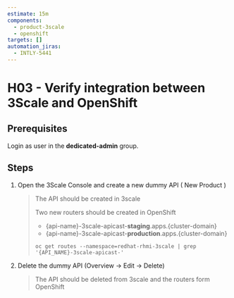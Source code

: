 ```yaml
---
estimate: 15m
components:
  - product-3scale
  - openshift
targets: []
automation_jiras:
  - INTLY-5441
---
```


# H03 - Verify integration between 3Scale and OpenShift

## Prerequisites

Login as user in the **dedicated-admin** group.

## Steps

1. Open the 3Scale Console and create a new dummy API ( New Product )
   > The API should be created in 3scale
   >
   > Two new routers should be created in OpenShift
   >
   > - {api-name}-3scale-apicast-**staging**.apps.{cluster-domain}
   > - {api-name}-3scale-apicast-**production**.apps.{cluster-domain}
   >
   > ```
   > oc get routes --namespace=redhat-rhmi-3scale | grep '{API_NAME}-3scale-apicast-'
   > ```
2. Delete the dummy API (Overview -> Edit -> Delete)
   > The API should be deleted from 3scale and the routers form OpenShift
